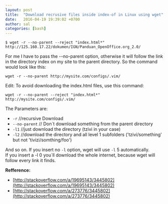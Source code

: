 ```yaml
---
layout: post
title:  "Download recrusive files inside index-of in Linux using wget"
date:   2016-04-19 19:39:02 +0700
author: sal
categories: [bash]
---
```

```
$ wget -r --no-parent --reject "index.html*" http://125.160.17.22/dokumen/IGN/Panduan_OpenOffice.org_2.0/
```

For me I have to pass the --no-parent option, otherwise it will follow the link in the directory index on my site to the parent directory. So the command would look like this:

```
wget -r --no-parent http://mysite.com/configs/.vim/
```

Edit: To avoid downloading the index.html files, use this command:

```
wget -r --no-parent --reject "index.html*" http://mysite.com/configs/.vim/
```


The Parameters are:

* `-r`     //recursive Download
* `--no-parent` // Don´t download something from the parent directory
* `-l1` //just download the directory (tzivi in your case)
* `-l2` //download the directory and all level 1 subfolders ('tzivi/something' but not 'tivizi/somthing/foo')  

And so on. If you insert no `-l` option, wget will use `-l` 5 automatically.  
If you insert a -l 0 you´ll download the whole internet, because wget will follow every link it finds.


**Refference:**

* [http://stackoverflow.com/a/19695143/3445802](http://stackoverflow.com/a/19695143/3445802)
* [http://stackoverflow.com/a/273776/3445802](http://stackoverflow.com/a/273776/3445802)

